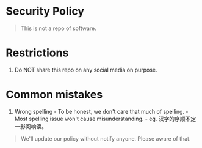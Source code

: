 # Security Policy
> This is not a repo of software.

# Restrictions
  1. Do NOT share this repo on any social media on purpose.

# Common mistakes
  1. Wrong spelling
    - To be honest, we don't care that much of spelling.
    - Most spelling issue won't cause misunderstanding.
    - eg. 汉字的序顺不定一影阅响读。

> We'll update our policy without notify anyone. Please aware of that.
